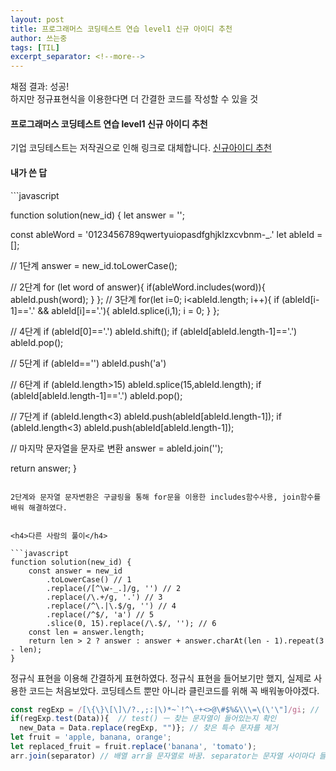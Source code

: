 ```yaml
---
layout: post
title: 프로그래머스 코딩테스트 연습 level1 신규 아이디 추천
author: 쓰는중
tags: [TIL]
excerpt_separator: <!--more-->
---
```



채점 결과: 성공!  
하지만 정규표현식을 이용한다면 더 간결한 코드를 작성할 수 있을 것

 <!--more-->

<h4>프로그래머스 코딩테스트 연습 level1 신규 아이디 추천</h4>

기업 코딩테스트는 저작권으로 인해 링크로 대체합니다.
[신규아이디 추천](https://programmers.co.kr/learn/courses/30/lessons/72410)


<h4>내가 쓴 답</h4>
```javascript


function solution(new_id) {
  let answer = '';
  
  const ableWord = '0123456789qwertyuiopasdfghjklzxcvbnm-_.'
  let ableId = [];
  
  // 1단계
  answer = new_id.toLowerCase();
  
  // 2단계
  for (let word of answer){
      if(ableWord.includes(word)){
          ableId.push(word);
      }
  };
  // 3단계
  for(let i=0; i<ableId.length; i++){
      if (ableId[i-1]=='.' && ableId[i]=='.'){
          ableId.splice(i,1);
          i = 0;
      }
  };
  
  // 4단계
  if (ableId[0]=='.')
      ableId.shift();
  if (ableId[ableId.length-1]=='.')
      ableId.pop();

  // 5단계
  if (ableId=='')
      ableId.push('a')
  
  // 6단계
  if (ableId.length>15)
      ableId.splice(15,ableId.length);
  if (ableId[ableId.length-1]=='.')
      ableId.pop();
  
  // 7단계
  if (ableId.length<3)
      ableId.push(ableId[ableId.length-1]);
  if (ableId.length<3)
      ableId.push(ableId[ableId.length-1]);
  
  // 마지막 문자열을 문자로 변환
    answer = ableId.join('');
    
  return answer;
}
```

2단계와 문자열 문자변환은 구글링을 통해 for문을 이용한 includes함수사용, join함수를 배워 해결하였다.


<h4>다른 사람의 풀이</h4>

```javascript
function solution(new_id) {
    const answer = new_id
        .toLowerCase() // 1
        .replace(/[^\w-_.]/g, '') // 2
        .replace(/\.+/g, '.') // 3
        .replace(/^\.|\.$/g, '') // 4
        .replace(/^$/, 'a') // 5
        .slice(0, 15).replace(/\.$/, ''); // 6
    const len = answer.length;
    return len > 2 ? answer : answer + answer.charAt(len - 1).repeat(3 - len);
}
```

정규식 표현을 이용해 간결하게 표현하였다. 정규식 표현을 들어보기만 했지, 실제로 사용한 코드는 처음보았다. 코딩테스트 뿐만 아니라 클린코드를 위해 꼭 배워놓아야겠다.

```javascript
const regExp = /[\{\}\[\]\/?.,;:|\)*~`!^\-+<>@\#$%&\\\=\(\'\"]/gi; //  / /gi 의 의미: // 정규식표현 g: 모든 패턴에 대한 전역검색 i:대소문자 구분안함
if(regExp.test(Data)){  // test() ㅡ 찾는 문자열이 들어있는지 확인
  new_Data = Data.replace(regExp, "")}; // 찾은 특수 문자를 제거
let fruit = 'apple, banana, orange';
let replaced_fruit = fruit.replace('banana', 'tomato');
arr.join(separator) // 배열 arr을 문자열로 바꿈. separator는 문자열 사이마다 들어가는 구분자, defalt값이 , 이므로 없애려면 arr.join('')
```